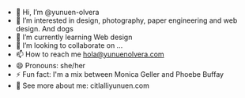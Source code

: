 - 👋 Hi, I’m @yunuen-olvera
- 🐶 I’m interested in design, photography, paper engineering and web design. And dogs
- 🌱 I’m currently learning Web design
- 💞️ I’m looking to collaborate on ...
- 📫 How to reach me hola@yunuenolvera.com
- 😄 Pronouns: she/her
- ⚡ Fun fact: I'm a mix between Monica Geller and Phoebe Buffay
- 🌻 See more about me: citlalliyunuen.com

<!---
yunuen-olvera/yunuen-olvera is a ✨ special ✨ repository because its `README.md` (this file) appears on your GitHub profile.
You can click the Preview link to take a look at your changes.
--->

